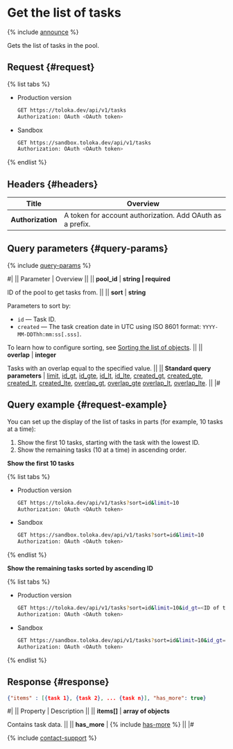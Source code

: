 # Get the list of tasks

{% include [announce](../_includes/announce.md) %}

Gets the list of tasks in the pool.

## Request {#request}

{% list tabs %}

- Production version

  ```bash
  GET https://toloka.dev/api/v1/tasks
  Authorization: OAuth <OAuth token>
  ```

- Sandbox

  ```bash
  GET https://sandbox.toloka.dev/api/v1/tasks
  Authorization: OAuth <OAuth token>
  ```

{% endlist %}

## Headers {#headers}

Title | Overview
----- | -----
**Authorization** | A token for account authorization. Add OAuth as a prefix.

## Query parameters {#query-params}

{% include [query-params](../_includes/query-params.md) %}

#|
|| Parameter | Overview ||
|| **pool_id** | **string \| required**

ID of the pool to get tasks from. ||
|| **sort** | **string**

Parameters to sort by:

- `id` — Task ID.
- `created` — The task creation date in UTC using ISO 8601 format: `YYYY-MM-DDThh:mm:ss[.sss]`.

To learn how to configure sorting, see [Sorting the list of objects](sorting.md). ||
|| **overlap** | **integer**

Tasks with an overlap equal to the specified value. ||
|| **Standard query parameters** | [limit](standard-query-parameters.md#limit), [id_gt](standard-query-parameters.md#id_gt), [id_gte](standard-query-parameters.md#id_gte), [id_lt](standard-query-parameters.md#id_lt), [id_lte](standard-query-parameters.md#id_lte), [created_gt](standard-query-parameters.md#created_gt), [created_gte](standard-query-parameters.md#created_gte), [created_lt](standard-query-parameters.md#created_lt), [created_lte](standard-query-parameters.md#created_lte), [overlap_gt](standard-query-parameters.md#overlap_gt), [overlap_gte](standard-query-parameters.md#overlap_gte) [overlap_lt](standard-query-parameters.md#overlap_lt), [overlap_lte](standard-query-parameters.md#overlap_lte). ||
|#

## Query example {#request-example}

You can set up the display of the list of tasks in parts (for example, 10 tasks at a time):

1. Show the first 10 tasks, starting with the task with the lowest ID.
1. Show the remaining tasks (10 at a time) in ascending order.

**Show the first 10 tasks**

{% list tabs %}

- Production version

  ```bash
  GET https://toloka.dev/api/v1/tasks?sort=id&limit=10
  Authorization: OAuth <OAuth token>
  ```

- Sandbox

  ```bash
  GET https://sandbox.toloka.dev/api/v1/tasks?sort=id&limit=10
  Authorization: OAuth <OAuth token>
  ```

{% endlist %}

**Show the remaining tasks sorted by ascending ID**

{% list tabs %}

- Production version

  ```bash
  GET https://toloka.dev/api/v1/tasks?sort=id&limit=10&id_gt=<ID of the last task from the previous response>
  Authorization: OAuth <OAuth token>
  ```

- Sandbox

  ```bash
  GET https://sandbox.toloka.dev/api/v1/tasks?sort=id&limit=10&id_gt=<ID of the last task from the previous response>
  Authorization: OAuth <OAuth token>
  ```

{% endlist %}

## Response {#response}

```json
{"items" : [{task 1}, {task 2}, ... {task n}], "has_more": true}
```

#|
|| Property | Description ||
|| **items[]** | **array of objects**

Contains task data. ||
|| **has_more** | {% include [has-more](../_includes/has-more.md) %} ||
|#

{% include [contact-support](../../guide/_includes/contact-support.md) %}